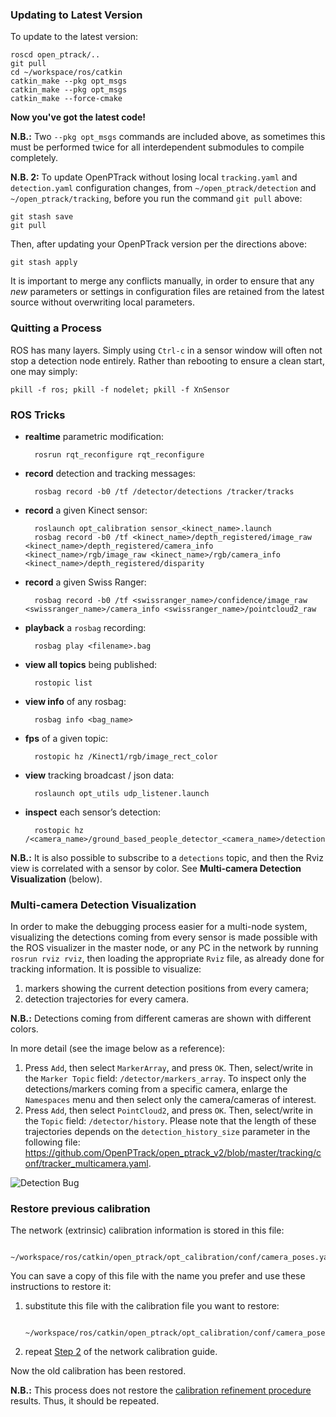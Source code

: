 ### Updating to Latest Version

To update to the latest version:

    roscd open_ptrack/..
    git pull
    cd ~/workspace/ros/catkin
    catkin_make --pkg opt_msgs
    catkin_make --pkg opt_msgs
    catkin_make --force-cmake

**Now you've got the latest code!**

**N.B.:** Two `--pkg opt_msgs` commands are included above, as sometimes this must be performed twice for all interdependent submodules to compile completely.

**N.B. 2:** To update OpenPTrack without losing local `tracking.yaml` and `detection.yaml` configuration changes, from `~/open_ptrack/detection` and `~/open_ptrack/tracking`, before you run the command `git pull` above:

    git stash save
    git pull

Then, after updating your OpenPTrack version per the directions above: 

    git stash apply

It is important to merge any conflicts manually, in order to ensure that any *new* parameters or settings in configuration files are retained from the latest source without overwriting local parameters. 

### Quitting a Process

ROS has many layers. Simply using `Ctrl-c` in a sensor window will often not stop a detection node entirely. Rather than rebooting to ensure a clean start, one may simply:

    pkill -f ros; pkill -f nodelet; pkill -f XnSensor  

### ROS Tricks

* **realtime** parametric modification:

        rosrun rqt_reconfigure rqt_reconfigure

* **record** detection and tracking messages:

        rosbag record -b0 /tf /detector/detections /tracker/tracks

* **record** a given Kinect sensor:

        roslaunch opt_calibration sensor_<kinect_name>.launch
        rosbag record -b0 /tf <kinect_name>/depth_registered/image_raw <kinect_name>/depth_registered/camera_info <kinect_name>/rgb/image_raw <kinect_name>/rgb/camera_info <kinect_name>/depth_registered/disparity 

* **record** a given Swiss Ranger:

        rosbag record -b0 /tf <swissranger_name>/confidence/image_raw <swissranger_name>/camera_info <swissranger_name>/pointcloud2_raw

* **playback** a `rosbag` recording:

        rosbag play <filename>.bag

* **view all topics** being published:

        rostopic list

* **view info** of any rosbag:

        rosbag info <bag_name> 

* **fps** of a given topic:

        rostopic hz /Kinect1/rgb/image_rect_color

* **view** tracking broadcast / json data:

        roslaunch opt_utils udp_listener.launch

* **inspect** each sensor’s detection:

        rostopic hz /<camera_name>/ground_based_people_detector_<camera_name>/detections

**N.B.:** It is also possible to subscribe to a `detections` topic, and then the Rviz view is correlated with a sensor by color. See **Multi-camera Detection Visualization** (below).

### Multi-camera Detection Visualization

In order to make the debugging process easier for a multi-node system, visualizing the detections coming from every sensor is made possible with the ROS visualizer in the master node, or any PC in the network by running `rosrun rviz rviz`, then loading the appropriate `Rviz` file, as already done for tracking information. It is possible to visualize:

1. markers showing the current detection positions from every camera;
2. detection trajectories for every camera.

**N.B.:** Detections coming from different cameras are shown with different colors.

In more detail (see the image below as a reference):

1. Press `Add`, then select `MarkerArray`, and press `OK`. Then, select/write in the `Marker Topic` field: `/detector/markers_array`.
To inspect only the detections/markers coming from a specific camera, enlarge the `Namespaces` menu and then select only the camera/cameras of interest.
2. Press `Add`, then select `PointCloud2`, and press `OK`. Then, select/write in the `Topic` field: `/detector/history`. Please note that the length of these trajectories depends on the `detection_history_size` parameter in the following file: 
https://github.com/OpenPTrack/open_ptrack_v2/blob/master/tracking/conf/tracker_multicamera.yaml.

![Detection Bug](https://github.com/OpenPTrack/open_ptrack/blob/master/docs/images/Detection_debug.png)

### Restore previous calibration

The network (extrinsic) calibration information is stored in this file:

        ~/workspace/ros/catkin/open_ptrack/opt_calibration/conf/camera_poses.yaml

You can save a copy of this file with the name you prefer and use these instructions to restore it:

1) substitute this file with the calibration file you want to restore:

        ~/workspace/ros/catkin/open_ptrack/opt_calibration/conf/camera_poses.yaml

2) repeat [Step 2](https://github.com/OpenPTrack/open_ptrack_v2/wiki/Camera-Network-Calibration#2-create-files-for-multi-sensor-people-tracking) of the network calibration guide.

Now the old calibration has been restored.

**N.B.:** This process does not restore the [calibration refinement procedure](https://github.com/OpenPTrack/open_ptrack_v2/wiki/Camera-Network-Calibration#3-perform-multi-imager-calibration-refinement---optional) results. Thus, it should be repeated.